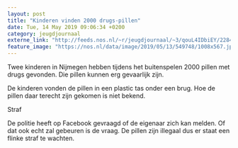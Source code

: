 ```yaml
---
layout: post
title: "Kinderen vinden 2000 drugs-pillen"
date: Tue, 14 May 2019 09:06:34 +0200
category: jeugdjournaal
externe_link: "http://feeds.nos.nl/~r/jeugdjournaal/~3/qouL4IDbiEY/2284532"
feature_image: "https://nos.nl/data/image/2019/05/13/549748/1008x567.jpg"
---
```


<p>Twee kinderen in Nijmegen hebben tijdens het buitenspelen 2000 pillen met drugs gevonden. Die pillen kunnen erg gevaarlijk zijn.</p>
<p>De kinderen vonden de pillen in een plastic tas onder een brug. Hoe de pillen daar terecht zijn gekomen is niet bekend.</p>
<p>Straf</p>
<p>De politie heeft op Facebook gevraagd of de eigenaar zich kan melden. Of dat ook echt zal gebeuren is de vraag. De pillen zijn illegaal dus er staat een flinke straf te wachten.</p><img src="http://feeds.feedburner.com/~r/jeugdjournaal/~4/qouL4IDbiEY" height="1" width="1" alt=""/>
